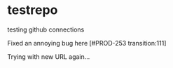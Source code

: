 # testrepo
testing github connections

Fixed an annoying bug here [#PROD-253 transition:111]

Trying with new URL again... 
